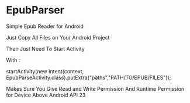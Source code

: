 # EpubParser
Simple Epub Reader for Android

Just Copy All Files on Your Android Project

Then Just Need To Start Activity

With :

   startActivity(new Intent(context, EpubParseActivity.class).putExtra("paths","PATH/TO/EPUB/FILES"));
   
Makes Sure You Give Read and Write Permission And Runtime Permission for Device Above Android API 23
